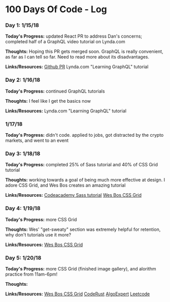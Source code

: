 # 100 Days Of Code - Log

### Day 1: 1/15/18

**Today's Progress:** updated React PR to address Dan's concerns; completed half of a GraphQL video tutorial on Lynda.com

**Thoughts:** Hoping this PR gets merged soon. GraphQL is really convenient, as far as I can tell so far. Need to read more about its disadvantages.

**Links/Resources:**
[Github PR](https://github.com/facebook/react/pull/11658)
Lynda.com "Learning GraphQL" tutorial

### Day 2: 1/16/18

**Today's Progress:** continued GraphQL tutorials

**Thoughts:** I feel like I get the basics now

**Links/Resources:**
Lynda.com "Learning GraphQL" tutorial

### 1/17/18

**Today's Progress:** didn't code. applied to jobs, got distracted by the crypto markets, and went to an event

### Day 3: 1/18/18

**Today's Progress:** completed 25% of Sass tutorial and 40% of CSS Grid tutorial

**Thoughts:** working towards a goal of being much more effective at design. I adore CSS Grid, and Wes Bos creates an amazing tutorial

**Links/Resources:**
[Codeacademy Sass tutorial](https://www.codecademy.com/courses/learn-sass)
[Wes Bos CSS Grid](https://cssgrid.io/)

### Day 4: 1/19/18

**Today's Progress:** more CSS Grid

**Thoughts:** Wes' "get-sweaty" section was extremely helpful for retention, why don't tutorials use it more?

**Links/Resources:**
[Wes Bos CSS Grid](https://cssgrid.io/)

### Day 5: 1/20/18

**Today's Progress:** more CSS Grid (finished image gallery), and alorithm practice from 11am-6pm!

**Thoughts:**

**Links/Resources:**
[Wes Bos CSS Grid](https://cssgrid.io/)
[CodeRust](https://www.educative.io/collection/5642554087309312/5679846214598656)
[AlgoExpert](https://www.algoexpert.io)
[Leetcode](https://leetcode.com/)

<!-- ### Day 0: February 30, 2016 (Example 2)
##### (delete me or comment me out)

**Today's Progress**: Fixed CSS, worked on canvas functionality for the app.

**Thoughts**: I really struggled with CSS, but, overall, I feel like I am slowly getting better at it. Canvas is still new for me, but I managed to figure out some basic functionality.

**Link(s) to work**: [Calculator App](http://www.example.com)


### Day 1: June 27, Monday

**Today's Progress**: I've gone through many exercises on FreeCodeCamp.

**Thoughts** I've recently started coding, and it's a great feeling when I finally solve an algorithm challenge after a lot of attempts and hours spent.

**Link(s) to work**
1. [Find the Longest Word in a String](https://www.freecodecamp.com/challenges/find-the-longest-word-in-a-string)
2. [Title Case a Sentence](https://www.freecodecamp.com/challenges/title-case-a-sentence) -->
